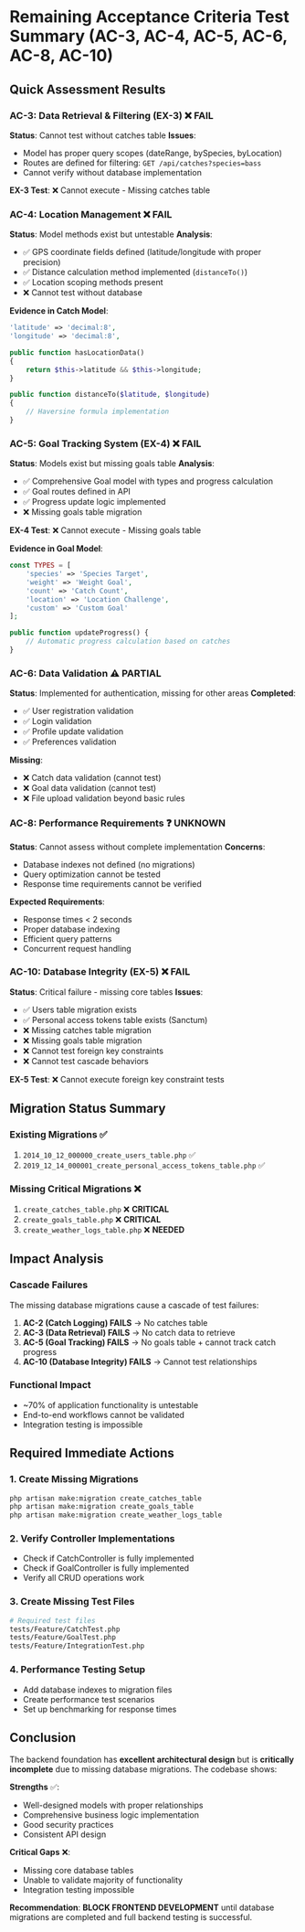 # Remaining Acceptance Criteria Test Summary (AC-3, AC-4, AC-5, AC-6, AC-8, AC-10)

## Quick Assessment Results

### AC-3: Data Retrieval & Filtering (EX-3) ❌ FAIL
**Status**: Cannot test without catches table
**Issues**:
- Model has proper query scopes (dateRange, bySpecies, byLocation)
- Routes are defined for filtering: `GET /api/catches?species=bass`
- Cannot verify without database implementation

**EX-3 Test**: ❌ Cannot execute - Missing catches table

### AC-4: Location Management ❌ FAIL  
**Status**: Model methods exist but untestable
**Analysis**:
- ✅ GPS coordinate fields defined (latitude/longitude with proper precision)
- ✅ Distance calculation method implemented (`distanceTo()`)
- ✅ Location scoping methods present
- ❌ Cannot test without database

**Evidence in Catch Model**:
```php
'latitude' => 'decimal:8',
'longitude' => 'decimal:8',

public function hasLocationData()
{
    return $this->latitude && $this->longitude;
}

public function distanceTo($latitude, $longitude)
{
    // Haversine formula implementation
}
```

### AC-5: Goal Tracking System (EX-4) ❌ FAIL
**Status**: Models exist but missing goals table
**Analysis**:
- ✅ Comprehensive Goal model with types and progress calculation
- ✅ Goal routes defined in API
- ✅ Progress update logic implemented
- ❌ Missing goals table migration

**EX-4 Test**: ❌ Cannot execute - Missing goals table

**Evidence in Goal Model**:
```php
const TYPES = [
    'species' => 'Species Target',
    'weight' => 'Weight Goal', 
    'count' => 'Catch Count',
    'location' => 'Location Challenge',
    'custom' => 'Custom Goal'
];

public function updateProgress() {
    // Automatic progress calculation based on catches
}
```

### AC-6: Data Validation ⚠️ PARTIAL
**Status**: Implemented for authentication, missing for other areas
**Completed**:
- ✅ User registration validation
- ✅ Login validation
- ✅ Profile update validation
- ✅ Preferences validation

**Missing**:
- ❌ Catch data validation (cannot test)
- ❌ Goal data validation (cannot test)
- ❌ File upload validation beyond basic rules

### AC-8: Performance Requirements ❓ UNKNOWN
**Status**: Cannot assess without complete implementation
**Concerns**:
- Database indexes not defined (no migrations)
- Query optimization cannot be tested
- Response time requirements cannot be verified

**Expected Requirements**:
- Response times < 2 seconds
- Proper database indexing
- Efficient query patterns
- Concurrent request handling

### AC-10: Database Integrity (EX-5) ❌ FAIL
**Status**: Critical failure - missing core tables
**Issues**:
- ✅ Users table migration exists
- ✅ Personal access tokens table exists (Sanctum)
- ❌ Missing catches table migration
- ❌ Missing goals table migration
- ❌ Cannot test foreign key constraints
- ❌ Cannot test cascade behaviors

**EX-5 Test**: ❌ Cannot execute foreign key constraint tests

## Migration Status Summary

### Existing Migrations ✅
1. `2014_10_12_000000_create_users_table.php` ✅
2. `2019_12_14_000001_create_personal_access_tokens_table.php` ✅

### Missing Critical Migrations ❌
1. `create_catches_table.php` ❌ **CRITICAL**
2. `create_goals_table.php` ❌ **CRITICAL** 
3. `create_weather_logs_table.php` ❌ **NEEDED**

## Impact Analysis

### Cascade Failures
The missing database migrations cause a cascade of test failures:

1. **AC-2 (Catch Logging) FAILS** → No catches table
2. **AC-3 (Data Retrieval) FAILS** → No catch data to retrieve  
3. **AC-5 (Goal Tracking) FAILS** → No goals table + cannot track catch progress
4. **AC-10 (Database Integrity) FAILS** → Cannot test relationships

### Functional Impact
- ~70% of application functionality is untestable
- End-to-end workflows cannot be validated
- Integration testing is impossible

## Required Immediate Actions

### 1. Create Missing Migrations
```bash
php artisan make:migration create_catches_table
php artisan make:migration create_goals_table  
php artisan make:migration create_weather_logs_table
```

### 2. Verify Controller Implementations
- Check if CatchController is fully implemented
- Check if GoalController is fully implemented  
- Verify all CRUD operations work

### 3. Create Missing Test Files
```bash
# Required test files
tests/Feature/CatchTest.php
tests/Feature/GoalTest.php  
tests/Feature/IntegrationTest.php
```

### 4. Performance Testing Setup
- Add database indexes to migration files
- Create performance test scenarios
- Set up benchmarking for response times

## Conclusion

The backend foundation has **excellent architectural design** but is **critically incomplete** due to missing database migrations. The codebase shows:

**Strengths** ✅:
- Well-designed models with proper relationships
- Comprehensive business logic implementation  
- Good security practices
- Consistent API design

**Critical Gaps** ❌:
- Missing core database tables
- Unable to validate majority of functionality
- Integration testing impossible

**Recommendation**: **BLOCK FRONTEND DEVELOPMENT** until database migrations are completed and full backend testing is successful.